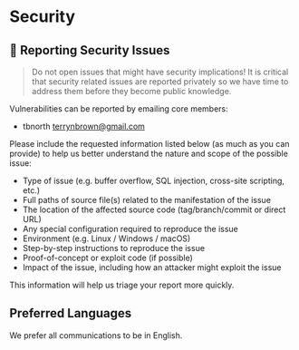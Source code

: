 # Security

## 🔐 Reporting Security Issues

> Do not open issues that might have security implications!
> It is critical that security related issues are reported privately so we have time to address them before they become public knowledge.

Vulnerabilities can be reported by emailing core members:

- tbnorth [terrynbrown@gmail.com](mailto:terrynbrown@gmail.com)

Please include the requested information listed below (as much as you can provide) to help us better understand the nature and scope of the possible issue:

- Type of issue (e.g. buffer overflow, SQL injection, cross-site scripting, etc.)
- Full paths of source file(s) related to the manifestation of the issue
- The location of the affected source code (tag/branch/commit or direct URL)
- Any special configuration required to reproduce the issue
- Environment (e.g. Linux / Windows / macOS)
- Step-by-step instructions to reproduce the issue
- Proof-of-concept or exploit code (if possible)
- Impact of the issue, including how an attacker might exploit the issue

This information will help us triage your report more quickly.

## Preferred Languages

We prefer all communications to be in English.
